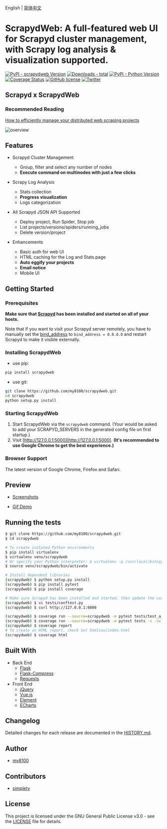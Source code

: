 English | [简体中文](https://github.com/my8100/scrapydweb/blob/master/README_CN.md)

# ScrapydWeb: A full-featured web UI for Scrapyd cluster management, with Scrapy log analysis & visualization supported.

[![PyPI - scrapydweb Version](https://img.shields.io/pypi/v/scrapydweb.svg)](https://pypi.org/project/scrapydweb/)
[![Downloads - total](https://pepy.tech/badge/scrapydweb)](https://pepy.tech/project/scrapydweb)
[![PyPI - Python Version](https://img.shields.io/pypi/pyversions/scrapydweb.svg)](https://pypi.org/project/scrapydweb/)
[![Coverage Status](https://coveralls.io/repos/github/my8100/scrapydweb/badge.svg?branch=master)](https://coveralls.io/github/my8100/scrapydweb?branch=master)
[![GitHub license](https://img.shields.io/github/license/my8100/scrapydweb.svg)](https://github.com/my8100/scrapydweb/blob/master/LICENSE)
[![Twitter](https://img.shields.io/twitter/url/https/github.com/my8100/scrapydweb.svg?style=social)](https://twitter.com/intent/tweet?text=@my8100_%20ScrapydWeb:%20Full-featured%20web%20UI%20for%20Scrapyd%20cluster%20management,%20Scrapy%20log%20analysis%20%26%20visualization%20%23python%20%23scrapy%20%23scrapyd%20%23webscraping%20%23scrapydweb%20&url=https%3A%2F%2Fgithub.com%2Fmy8100%2Fscrapydweb)


## Scrapyd x ScrapydWeb
### Recommended Reading
[How to efficiently manage your distributed web scraping projects](https://medium.com/@my8100/https-medium-com-my8100-how-to-efficiently-manage-your-distributed-web-scraping-projects-55ab13309820)

![overview](https://raw.githubusercontent.com/my8100/scrapydweb/master/screenshots/overview.png)


## Features
- Scrapyd Cluster Management
  - Group, filter and select any number of nodes
  - **Execute command on multinodes with just a few clicks**

- Scrapy Log Analysis
  - Stats collection
  - **Progress visualization**
  - Logs categorization

- All Scrapyd JSON API Supported
  - Deploy project, Run Spider, Stop job
  - List projects/versions/spiders/running_jobs
  - Delete version/project

- Enhancements
  - Basic auth for web UI
  - HTML caching for the Log and Stats page
  - **Auto eggify your projects**
  - **Email notice**
  - Mobile UI

## Getting Started
### Prerequisites
**Make sure that [Scrapyd](https://github.com/scrapy/scrapyd) has been installed and started on all of your hosts.**

Note that if you want to visit your Scrapyd server remotely,
you have to manually set the [bind_address](https://scrapyd.readthedocs.io/en/latest/config.html#bind-address)
 to `bind_address = 0.0.0.0` and restart Scrapyd to make it visible externally.

### Installing ScrapydWeb
-  use pip:
```bash
pip install scrapydweb
```

-  use git:
```bash
git clone https://github.com/my8100/scrapydweb.git
cd scrapydweb
python setup.py install
```

### Starting ScrapydWeb
1. Start ScrapydWeb via the `scrapydweb` command.
(Your would be asked to add your SCRAPYD_SERVERS in the generated config file on first startup.)
2. Visit [http://127.0.0.1:5000](http://127.0.0.1:5000).
**(It's recommended to use Google Chrome to get the best experience.)**

### Browser Support
The latest version of Google Chrome, Firefox and Safari.


## Preview
- [Screenshots](https://github.com/my8100/files/tree/master/scrapydweb/README.md)

- [Gif Demo](https://github.com/my8100/files/tree/master/scrapydweb/README_GIF.md)


## Running the tests
```bash
$ git clone https://github.com/my8100/scrapydweb.git
$ cd scrapydweb

# To create isolated Python environments
$ pip install virtualenv
$ virtualenv venv/scrapydweb
# Or specify your Python interpreter: $ virtualenv -p /usr/local/bin/python3.7 venv/scrapydweb
$ source venv/scrapydweb/bin/activate

# Install dependent libraries
(scrapydweb) $ python setup.py install
(scrapydweb) $ pip install pytest
(scrapydweb) $ pip install coverage

# Make sure Scrapyd has been installed and started, then update the custom_settings item in tests/conftest.py
(scrapydweb) $ vi tests/conftest.py
(scrapydweb) $ curl http://127.0.0.1:6800

(scrapydweb) $ coverage run --source=scrapydweb -m pytest tests/test_a_factory.py -s -vv
(scrapydweb) $ coverage run --source=scrapydweb -m pytest tests -s -vv
(scrapydweb) $ coverage report
# To create an HTML report, check out htmlcov/index.html
(scrapydweb) $ coverage html
```


## Built With
- Back End
  - [Flask](https://github.com/pallets/flask)
  - [Flask-Compress](https://pypi.org/project/Flask-Compress/)
  - [Requests](https://github.com/requests/requests)
- Front End
  - [jQuery](https://github.com/jquery/jquery)
  - [Vue.js](https://github.com/vuejs/vue)
  - [Element](https://github.com/ElemeFE/element)
  - [ECharts](https://github.com/apache/incubator-echarts)


## Changelog
Detailed changes for each release are documented in the [HISTORY.md](./HISTORY.md).


## Author
- [my8100](https://github.com/my8100)


## Contributors
- [simplety](https://github.com/simplety)


## License
This project is licensed under the GNU General Public License v3.0 - see the [LICENSE](./LICENSE) file for details.

